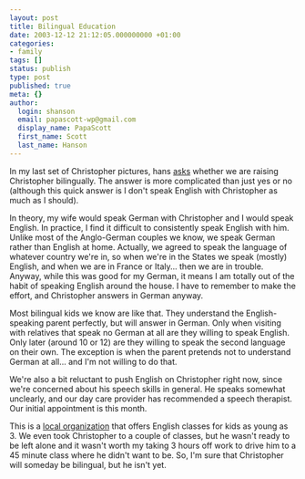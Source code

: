 ```yaml
---
layout: post
title: Bilingual Education
date: 2003-12-12 21:12:05.000000000 +01:00
categories:
- family
tags: []
status: publish
type: post
published: true
meta: {}
author:
  login: shanson
  email: papascott-wp@gmail.com
  display_name: PapaScott
  first_name: Scott
  last_name: Hanson
---
```

<p>In my last set of Christopher pictures, hans <a title="PapaScott: Music" href="https://www.papascott.de/2003/12/11/2749.php">asks</a> whether we are raising Christopher bilingually. The answer is more complicated than just yes or no (although this quick answer is I don't speak English with Christopher as much as I should).</p>
<p>In theory, my wife would speak German with Christopher and I would speak English. In practice, I find it difficult to consistently speak English with him. Unlike most of the Anglo-German couples we know, we speak German rather than English at home. Actually, we agreed to speak the language of whatever country we're in, so when we're in the States we speak (mostly) English, and when we are in France or Italy... then we are in trouble. Anyway, while this was good for my German, it means I am totally out of the habit of speaking English around the house. I have to remember to make the effort, and Christopher answers in German anyway.</p>
<p>Most bilingual kids we know are like that. They understand the English-speaking parent perfectly, but will answer in German. Only when visiting with relatives that speak no German at all are they willing to speak English. Only later (around 10 or 12) are they willing to speak the second language on their own. The exception is when the parent pretends not to understand German at all... and I'm not willing to do that.</p>
<p>We're also a bit reluctant to push English on Christopher right now, since we're concerned about his speech skills in general. He speaks somewhat unclearly, and our day care provider has recommended a speech therapist. Our initial appointment is this month.</p>
<p>This is a <a title="Kids-Club e.V. Bendestorf" href="http://www.kids-club-ev.de/">local organization</a> that offers English classes for kids as young as 3. We even took Christopher to a couple of classes, but he wasn't ready to be left alone and it wasn't worth my taking 3 hours off work to drive him to a 45 minute class where he didn't want to be. So, I'm sure that Christopher will someday be bilingual, but he isn't yet.</p>
